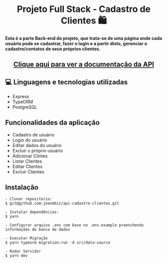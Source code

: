 <h1 align="center">Projeto Full Stack - Cadastro de Clientes 🛍</h1>

<h4>Esta é a parte Back-end do projeto, que trata-se de uma página onde cada usuário pode se cadastrar, fazer o login e a partir disto, gerenciar o cadastro/contatos de seus próprios clientes.</h4>

<h2 align="center"><a target=blank href="https://jeanmbiz.github.io/doc-api-cadastro-clientes/">Clique aqui para ver a documentação da API</a></h2>

## 💻 Linguagens e tecnologias utilizadas

- Express
- TypeORM
- PostgreSQL

## Funcionalidades da aplicação

- Cadastro de usuário
- Login do usuário
- Editar dados do usuário
- Excluir o próprio usuário
- Adicionar Clintes
- Listar Clientes
- Editar Clientes
- Excluir Clientes

## Instalação

    - Clonar repositório:
    $ git@github.com:jeanmbiz/api-cadastro-clientes.git

    - Instalar dependências:
    $ yarn

    - Configurar arquivo .env com base no .env.example preenchendo informações do banco de dados

    - Executar Migração
    $ yarn typeorm migration:run -d src/data-source

    - Rodar Servidor
    $ yarn dev
